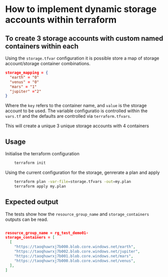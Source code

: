 # How to implement dynamic storage accounts within terraform

## To create 3 storage accounts with custom named containers within each

Using the `storage.tfvar` configuration it is possible store a map of storage account/storage container combinations.

```json
storage_mapping = {
  "earth" = "0"
  "venus" = "0"
  "mars" = "1"
  "jupiter" ="2"
}
```

Where the `key` refers to the container name, and `value` is the storage account to be used.
The variable configuratio is controlled within the `vars.tf` and the defaults are controlled via `terraform.tfvars`.

This will create a unique 3 unique storage accounts with 4 containers

## Usage

Initialise the terraform configuration

```bash
    terraform init
```

Using the current configuration for the storage, genrerate a plan and apply

```bash
    terraform plan -var-file=storage.tfvars -out=my.plan
    terraform apply my.plan
```

## Expected output

The tests show how the `resource_group_name` and `storage_containers` outputs can be read.

```json

resource_group_name = rg_test_demo01-
storage_containers = [
  [
    "https://taoqhuwrxj7b000.blob.core.windows.net/earth",
    "https://taoqhuwrxj7b002.blob.core.windows.net/jupiter",
    "https://taoqhuwrxj7b001.blob.core.windows.net/mars",
    "https://taoqhuwrxj7b000.blob.core.windows.net/venus",
  ],
]
```
